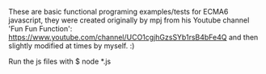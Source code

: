 These are basic functional programing examples/tests for ECMA6 javascript, they were created originally by mpj from his Youtube channel 'Fun Fun Function':  https://www.youtube.com/channel/UCO1cgjhGzsSYb1rsB4bFe4Q and then slightly modified at times by myself. :)

Run the js files with $ node *.js
